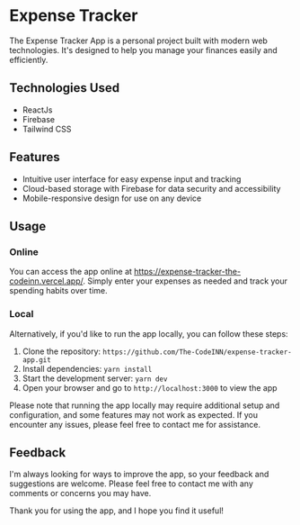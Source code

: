 # Expense Tracker

The Expense Tracker App is a personal project built with modern web technologies. It's designed to help you manage your finances easily and efficiently.

## Technologies Used

- ReactJs
- Firebase
- Tailwind CSS

## Features

- Intuitive user interface for easy expense input and tracking
- Cloud-based storage with Firebase for data security and accessibility
- Mobile-responsive design for use on any device

## Usage

### Online

You can access the app online at https://expense-tracker-the-codeinn.vercel.app/. Simply enter your expenses as needed and track your spending habits over time.

### Local

Alternatively, if you'd like to run the app locally, you can follow these steps:

1. Clone the repository: `https://github.com/The-CodeINN/expense-tracker-app.git`
2. Install dependencies: `yarn install`
3. Start the development server: `yarn dev`
4. Open your browser and go to `http://localhost:3000` to view the app

Please note that running the app locally may require additional setup and configuration, and some features may not work as expected. If you encounter any issues, please feel free to contact me for assistance.

## Feedback

I'm always looking for ways to improve the app, so your feedback and suggestions are welcome. Please feel free to contact me with any comments or concerns you may have.

Thank you for using the app, and I hope you find it useful!

